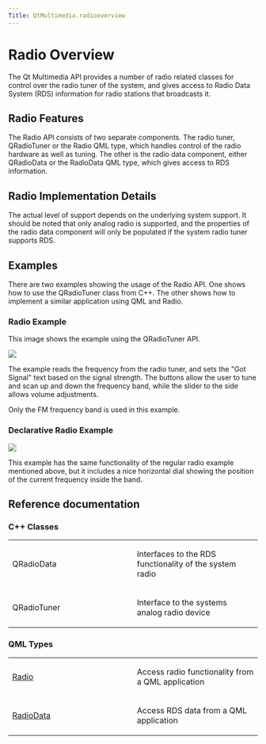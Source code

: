 ```yaml
---
Title: QtMultimedia.radiooverview
---
```

        
Radio Overview
==============

<span class="subtitle"></span>
<span id="details"></span>
The Qt Multimedia API provides a number of radio related classes for control over the radio tuner of the system, and gives access to Radio Data System (RDS) information for radio stations that broadcasts it.

<span id="radio-features"></span>
Radio Features
--------------

The Radio API consists of two separate components. The radio tuner, QRadioTuner or the Radio QML type, which handles control of the radio hardware as well as tuning. The other is the radio data component, either QRadioData or the RadioData QML type, which gives access to RDS information.

<span id="radio-implementation-details"></span>
Radio Implementation Details
----------------------------

The actual level of support depends on the underlying system support. It should be noted that only analog radio is supported, and the properties of the radio data component will only be populated if the system radio tuner supports RDS.

<span id="examples"></span>
Examples
--------

There are two examples showing the usage of the Radio API. One shows how to use the QRadioTuner class from C++. The other shows how to implement a similar application using QML and Radio.

<span id="radio-example"></span>
### Radio Example

This image shows the example using the QRadioTuner API.

![](https://developer.ubuntu.com/static/devportal_uploaded/2c7ca0e0-f67d-4f1e-981d-f4a1dbef572f-api/apps/qml/sdk-15.04.4/radiooverview/images/radio-example.png)

The example reads the frequency from the radio tuner, and sets the "Got Signal" text based on the signal strength. The buttons allow the user to tune and scan up and down the frequency band, while the slider to the side allows volume adjustments.

Only the FM frequency band is used in this example.

<span id="declarative-radio-example"></span>
### Declarative Radio Example

![](https://developer.ubuntu.com/static/devportal_uploaded/437af4e2-4472-47aa-b997-1c9fd834dbbc-api/apps/qml/sdk-15.04.4/radiooverview/images/declarative-radio-example.png)

This example has the same functionality of the regular radio example mentioned above, but it includes a nice horizontal dial showing the position of the current frequency inside the band.

<span id="reference-documentation"></span>
Reference documentation
-----------------------

<span id="c-classes"></span>
### C++ Classes

<table>
<colgroup>
<col width="50%" />
<col width="50%" />
</colgroup>
<tbody>
<tr class="odd">
<td><p>QRadioData</p></td>
<td><p>Interfaces to the RDS functionality of the system radio</p></td>
</tr>
<tr class="even">
<td><p>QRadioTuner</p></td>
<td><p>Interface to the systems analog radio device</p></td>
</tr>
</tbody>
</table>

<span id="qml-types"></span>
### QML Types

<table>
<colgroup>
<col width="50%" />
<col width="50%" />
</colgroup>
<tbody>
<tr class="odd">
<td><p><a href="QtMultimedia.Radio.md">Radio</a></p></td>
<td><p>Access radio functionality from a QML application</p></td>
</tr>
<tr class="even">
<td><p><a href="QtMultimedia.RadioData.md">RadioData</a></p></td>
<td><p>Access RDS data from a QML application</p></td>
</tr>
</tbody>
</table>

